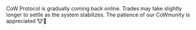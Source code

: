 CoW Protocol is gradually coming back online. Trades may take slightly longer to settle as the system stabilizes. The patience of our CoWmunity is appreciated 🐮🙇